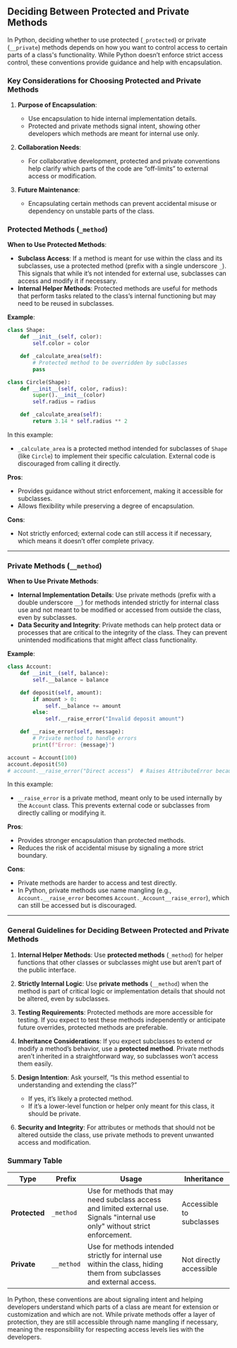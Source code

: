 ## Deciding Between Protected and Private Methods

In Python, deciding whether to use protected (`_protected`) or private (`__private`) methods depends on how you want to control access to certain parts of a class's functionality. While Python doesn’t enforce strict access control, these conventions provide guidance and help with encapsulation.

### Key Considerations for Choosing Protected and Private Methods

1. **Purpose of Encapsulation**:
   - Use encapsulation to hide internal implementation details.
   - Protected and private methods signal intent, showing other developers which methods are meant for internal use only.

2. **Collaboration Needs**:
   - For collaborative development, protected and private conventions help clarify which parts of the code are “off-limits” to external access or modification.

3. **Future Maintenance**:
   - Encapsulating certain methods can prevent accidental misuse or dependency on unstable parts of the class.

### Protected Methods (`_method`)

**When to Use Protected Methods**:
- **Subclass Access**: If a method is meant for use within the class and its subclasses, use a protected method (prefix with a single underscore `_`). This signals that while it’s not intended for external use, subclasses can access and modify it if necessary.
- **Internal Helper Methods**: Protected methods are useful for methods that perform tasks related to the class’s internal functioning but may need to be reused in subclasses.

**Example**:
```python
class Shape:
    def __init__(self, color):
        self.color = color

    def _calculate_area(self):
        # Protected method to be overridden by subclasses
        pass

class Circle(Shape):
    def __init__(self, color, radius):
        super().__init__(color)
        self.radius = radius

    def _calculate_area(self):
        return 3.14 * self.radius ** 2
```

In this example:
- `_calculate_area` is a protected method intended for subclasses of `Shape` (like `Circle`) to implement their specific calculation. External code is discouraged from calling it directly.

**Pros**:
- Provides guidance without strict enforcement, making it accessible for subclasses.
- Allows flexibility while preserving a degree of encapsulation.

**Cons**:
- Not strictly enforced; external code can still access it if necessary, which means it doesn’t offer complete privacy.

---

### Private Methods (`__method`)

**When to Use Private Methods**:
- **Internal Implementation Details**: Use private methods (prefix with a double underscore `__`) for methods intended strictly for internal class use and not meant to be modified or accessed from outside the class, even by subclasses.
- **Data Security and Integrity**: Private methods can help protect data or processes that are critical to the integrity of the class. They can prevent unintended modifications that might affect class functionality.

**Example**:
```python
class Account:
    def __init__(self, balance):
        self.__balance = balance

    def deposit(self, amount):
        if amount > 0:
            self.__balance += amount
        else:
            self.__raise_error("Invalid deposit amount")

    def __raise_error(self, message):
        # Private method to handle errors
        print(f"Error: {message}")

account = Account(100)
account.deposit(50)
# account.__raise_error("Direct access")  # Raises AttributeError because it’s private
```

In this example:
- `__raise_error` is a private method, meant only to be used internally by the `Account` class. This prevents external code or subclasses from directly calling or modifying it.

**Pros**:
- Provides stronger encapsulation than protected methods.
- Reduces the risk of accidental misuse by signaling a more strict boundary.

**Cons**:
- Private methods are harder to access and test directly.
- In Python, private methods use name mangling (e.g., `Account.__raise_error` becomes `Account._Account__raise_error`), which can still be accessed but is discouraged.

---

### General Guidelines for Deciding Between Protected and Private Methods

1. **Internal Helper Methods**: Use **protected methods** (`_method`) for helper functions that other classes or subclasses might use but aren’t part of the public interface.

2. **Strictly Internal Logic**: Use **private methods** (`__method`) when the method is part of critical logic or implementation details that should not be altered, even by subclasses.

3. **Testing Requirements**: Protected methods are more accessible for testing. If you expect to test these methods independently or anticipate future overrides, protected methods are preferable.

4. **Inheritance Considerations**: If you expect subclasses to extend or modify a method’s behavior, use a **protected method**. Private methods aren’t inherited in a straightforward way, so subclasses won’t access them easily.

5. **Design Intention**: Ask yourself, “Is this method essential to understanding and extending the class?”  
   - If yes, it’s likely a protected method.
   - If it’s a lower-level function or helper only meant for this class, it should be private.

6. **Security and Integrity**: For attributes or methods that should not be altered outside the class, use private methods to prevent unwanted access and modification.

### Summary Table

| **Type**     | **Prefix** | **Usage**                                                                                                                                          | **Inheritance**            |
|--------------|------------|----------------------------------------------------------------------------------------------------------------------------------------------------|-----------------------------|
| **Protected**| `_method`  | Use for methods that may need subclass access and limited external use. Signals "internal use only" without strict enforcement.                      | Accessible to subclasses    |
| **Private**  | `__method` | Use for methods intended strictly for internal use within the class, hiding them from subclasses and external access.                              | Not directly accessible     |

In Python, these conventions are about signaling intent and helping developers understand which parts of a class are meant for extension or customization and which are not. While private methods offer a layer of protection, they are still accessible through name mangling if necessary, meaning the responsibility for respecting access levels lies with the developers.